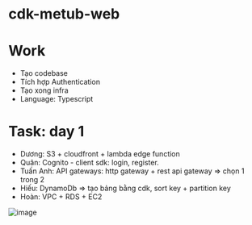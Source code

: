 # cdk-metub-web

# Work
- Tạo codebase
- Tích hợp Authentication
- Tạo xong infra
- Language: Typescript 

# Task: day 1
- Dương: S3 + cloudfront + lambda edge function
- Quân: Cognito - client sdk: login, register.
- Tuấn Anh: API gateways: http gateway + rest api gateway => chọn 1 trong 2
- Hiếu: DynamoDb => tạo bảng bằng cdk, sort key + partition key
- Hoàn: VPC + RDS + EC2

![image](https://user-images.githubusercontent.com/51627163/203132502-fed4ef43-f08f-4f78-9aec-524801409de5.png)
